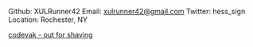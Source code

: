 Github:   XULRunner42
Email:    xulrunner42@gmail.com
Twitter:  hess_sign
Location: Rochester, NY

[codeyak - out for shaving](http://twitter.com/#!/codeyak)
